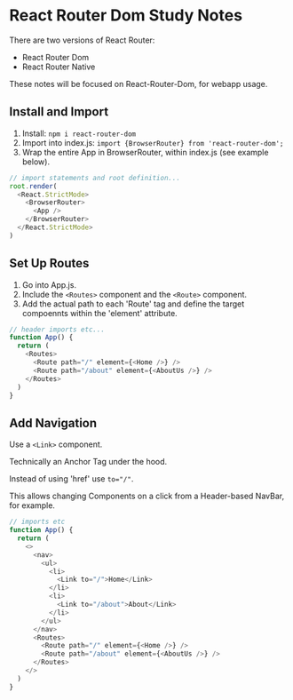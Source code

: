 # React Router Dom Study Notes

There are two versions of React Router:

- React Router Dom
- React Router Native

These notes will be focused on React-Router-Dom, for webapp usage.

## Install and Import

1. Install: `npm i react-router-dom`
1. Import into index.js: `import {BrowserRouter} from 'react-router-dom';`
1. Wrap the entire App in BrowserRouter, within index.js (see example below).

```javascript
// import statements and root definition...
root.render(
  <React.StrictMode>
    <BrowserRouter>
      <App />
    </BrowserRouter>
  </React.StrictMode>
)
```

## Set Up Routes

1. Go into App.js.
1. Include the `<Routes>` component and the `<Route>` component.
1. Add the actual path to each 'Route' tag and define the target compoennts within the 'element' attribute.

```javascript
// header imports etc...
function App() {
  return (
    <Routes>
      <Route path="/" element={<Home />} />
      <Route path="/about" element={<AboutUs />} />
    </Routes>
  )
}
```

## Add Navigation

Use a `<Link>` component.

Technically an Anchor Tag under the hood.

Instead of using 'href' use `to="/"`.

This allows changing Components on a click from a Header-based NavBar, for example.

```javascript
// imports etc
function App() {
  return (
    <>
      <nav>
        <ul>
          <li>
            <Link to="/">Home</Link>
          </li>
          <li>
            <Link to="/about">About</Link>
          </li>
        </ul>
      </nav>
      <Routes>
        <Route path="/" element={<Home />} />
        <Route path="/about" element={<AboutUs />} />
      </Routes>
    </>
  )
}
```
